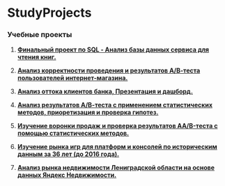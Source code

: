 # StudyProjects

### Учебные проекты 

1. <a href=https://github.com/AnnaEskina/StudyProjects/blob/main/SQL.ipynb> <b>Финальный проект по SQL - Анализ базы данных сервиса для чтения книг.</b></a> 

2. <a href=https://github.com/AnnaEskina/StudyProjects/blob/main/AB_test.ipynb> <b>Анализ корректности проведения и результатов А/В-теста пользователей интернет-магазина.</b></a> 

3. <a href=https://github.com/AnnaEskina/StudyProjects/blob/main/bank_clasters.ipynb> <b>Анализ оттока клиентов банка, Презентация и дашборд.</b></a> 

4. <a href=https://github.com/AnnaEskina/StudyProjects/blob/main/online_store_ab_test.ipynb> <b>Анализ результатов А/В-теста с применением статистических методов, приоретизация и проверка гипотез.</b></a>  

5.  <a href=https://github.com/AnnaEskina/StudyProjects/blob/main/events_mobile_aab_test.ipynb> <b>Изучение воронки продаж и проверка результатов AA/B-теста с помощью статистических методов.</b></a>  
       
6.  <a href=https://github.com/AnnaEskina/StudyProjects/blob/main/platform_games.ipynb> <b>Изучение рынка игр для платформ и консолей по историческим данным за 36 лет (до 2016 года).</b></a>  
       
7.  <a href=https://github.com/AnnaEskina/StudyProjects/blob/main/estate_market.ipynb> <b>Анализ рынка недвижимости Лениградской области на основе данных Яндекс Недвижимости.</b></a>  

